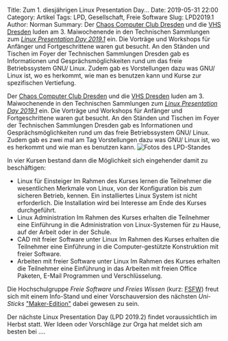 Title: Zum 1. diesjährigen Linux Presentation Day...
Date: 2019-05-31 22:00
Category: Artikel
Tags: LPD, Gesellschaft, Freie Software
Slug: LPD2019.1
Author: Norman
Summary: Der [Chaos Computer Club Dresden](https://www.c3d2.de/) und die [VHS Dresden](https://www.vhs-dresden.de/) luden am 3. Maiwochenende in den Technischen Sammlungen zum *[Linux Presentation Day 2019.1](https://c3d2.de/news/event-20190518-lpd19-1.html)* ein. Die Vorträge und Workshops für Anfänger und Fortgeschrittene waren gut besucht. An den Ständen und Tischen im Foyer der Technischen Sammlungen Dresden gab es Informationen und Gesprächsmöglichkeiten rund um das freie Betriebssystem GNU/ Linux. Zudem gab es Vorstellungen dazu was GNU/ Linux ist, wo es herkommt, wie man es benutzen kann und Kurse zur spezifischen Vertiefung.



Der [Chaos Computer Club Dresden](https://www.c3d2.de/) und die [VHS Dresden](https://www.vhs-dresden.de/) luden am 3. Maiwochenende in den Technischen Sammlungen zum *[Linux Presentation Day 2019.1](https://c3d2.de/news/event-20190518-lpd19-1.html)* ein. Die Vorträge und Workshops für Anfänger und Fortgeschrittene waren gut besucht.
An den Ständen und Tischen im Foyer der Technischen Sammlungen Dresden gab es Informationen und Gesprächsmöglichkeiten rund um das freie Betriebssystem GNU/ Linux. Zudem gab es zwei mal am Tag Vorstellungen dazu was GNU/ Linux ist, wo es herkommt und wie man es benutzen kann.
![Fotos des LPD-Standes](https://media.c3d2.de/mgoblin_media/media_entries/687/LPD2019-1_Showcases_klein.png)

In vier Kursen bestand dann die Möglichkeit sich eingehender damit zu beschäftigen:
* Linux für Einsteiger
   Im Rahmen des Kurses lernen die Teilnehmer die wesentlichen Merkmale von Linux, von der Konfiguration bis zum sicheren Betrieb, kennen. Ein installiertes Linux System ist nicht erforderlich. Die Installation wird bei Interesse am Ende des Kurses durchgeführt.
 * Linux Administration
   Im Rahmen des Kurses erhalten die Teilnehmer eine Einführung in die Administration von Linux-Systemen für zu Hause, auf der Arbeit oder in der Schule.
 * CAD mit freier Software unter Linux
   Im Rahmen des Kurses erhalten die Teilnehmer eine Einführung in die Computer-gestützte Konstruktion mit freier Software.
 * Arbeiten mit freier Software unter Linux
   Im Rahmen des Kurses erhalten die Teilnehmer eine Einführung in das Arbeiten mit freien Office Paketen, E-Mail Programmen und Verschlüsselung.

Die Hochschulgruppe *Freie Software und Freies Wissen* (kurz: [FSFW](https://www.fsfw-dresden.de)) freut sich mit einem Info-Stand und einer Vorschauversion des nächsten *Uni-Sticks* ["Maker-Edition"](https://github.com/fsfw-dresden/usb-live-linux/) dabei gewesen zu sein.

Der nächste Linux Presentation Day (LPD 2019.2) findet voraussichtlich im Herbst statt. Wer Ideen oder Vorschläge zur Orga hat meldet sich am besten bei ....
